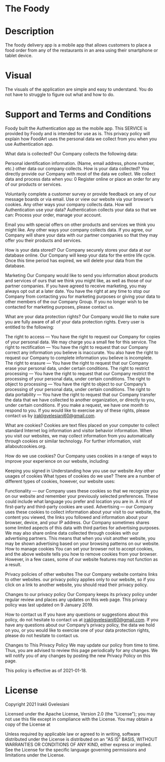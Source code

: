 # The Foody 

# Description

The foody delivery app is a mobile app that allows customers to place a food order from any of the restaurants 
in an area using their smartphone or tablet device.


# Visual

The visuals of the application are simple and easy to understand. You do not have to struggle to figure out what and how to do.





# Support and Terms and Conditions

Foody built the Authentication app as the mobile app. This SERVICE is provided by Foody and is intended for use as is. This privacy policy will explain how FoodArt uses the personal data we collect from you when you use Authentication app.

What data is collected?
Our Company collects the following data:

Personal identification information. (Name, email address, phone number, etc.)
other data our company collects.
How is your data collected?
You directly provide our Company with most of the data we collect. We collect data and process data when you: 0 Register online or place an order for any of our products or services.

Voluntarily complete a customer survey or provide feedback on any of our message boards or via email. Use or view our website via your browser’s cookies.
Any other ways your company collects data.
How will Authentication use your data?
Authentication collects your data so that we can: Process your order, manage your account.

Email you with special offers on other products and services we think you might like.
Any other ways your company collects data.
If you agree, our Company will share your data with our partner companies so that they may offer you their products and services.

How is your data stored?
Our Company securely stores your data at our database online. Our Company will keep your data for the entire life cycle. Once this time period has expired, we will delete your data from the database.

Marketing
Our Company would like to send you information about products and services of ours that we think you might like, as well as those of our partner companies. If you have agreed to receive marketing, you may always opt out at a later date. You have the right at any time to stop our Company from contacting you for marketing purposes or giving your data to other members of the our Company Group. If you no longer wish to be contacted for marketing purposes, please contact us.

What are your data protection rights?
Our Company would like to make sure you are fully aware of all of your data protection rights. Every user is entitled to the following:

The right to access — You have the right to request our Company for copies of your personal data. We may charge you a small fee for this service.
The right to rectification — You have the right to request that our Company correct any information you believe is inaccurate. You also have the right to request our Company to complete information you believe is incomplete.
The right to erasure — You have the right to request that our Company erase your personal data, under certain conditions.
The right to restrict processing — You have the right to request that our Company restrict the processing of your personal data, under certain conditions.
The right to object to processing — You have the right to object to our Company’s processing of your personal data, under certain conditions.
The right to data portability — You have the right to request that our Company transfer the data that we have collected to another organization, or directly to you, under certain conditions.
If you make a request, we have one month to respond to you. If you would like to exercise any of these rights, please contact us by irakligvelesiani60@gmail.com.

What are cookies?
Cookies are text files placed on your computer to collect standard Internet log information and visitor behavior information. When you visit our websites, we may collect information from you automatically through cookies or similar technology. For further information, visit allaboutcookies.org.

How do we use cookies?
Our Company uses cookies in a range of ways to improve your experience on our website, including:

Keeping you signed in
Understanding how you use our website
Any other usages of cookies
What types of cookies do we use?
There are a number of different types of cookies, however, our website uses:

Functionality — our Company uses these cookies so that we recognize you on our website and remember your previously selected preferences. These could include what language you prefer and location you are in. A mix of first-party and third-party cookies are used.
Advertising — our Company uses these cookies to collect information about your visit to our website, the content you viewed, the links you followed and information about your browser, device, and your IP address. Our Company sometimes shares some limited aspects of this data with third parties for advertising purposes. We may also share online data collected through cookies with our advertising partners. This means that when you visit another website, you may be shown advertising based on your browsing patterns on our website.
How to manage cookies
You can set your browser not to accept cookies, and the above website tells you how to remove cookies from your browser. However, in a few cases, some of our website features may not function as a result.

Privacy policies of other websites
The our Company website contains links to other websites. our privacy policy applies only to our website, so if you click on a link to another website, you should read their privacy policy.

Changes to our privacy policy
Our Company keeps its privacy policy under regular review and places any updates on this web page. This privacy policy was last updated on 9 January 2019.

How to contact us
If you have any questions or suggestions about this policy, do not hesitate to contact us at irakligvelesiani60@gmail.com. If you have any questions about our Company’s privacy policy, the data we hold on you, or you would like to exercise one of your data protection rights, please do not hesitate to contact us.

Changes to This Privacy Policy
We may update our policy from time to time. Thus, you are advised to review this page periodically for any changes. We will notify you of any changes by posting the new Privacy Policy on this page.

This policy is effective as of 2021-01-18.





# License
Copyright 2021 Irakli Gvelesiani

Licensed under the Apache License, Version 2.0 (the "License");
you may not use this file except in compliance with the License.
You may obtain a copy of the License at


Unless required by applicable law or agreed to in writing, software
distributed under the License is distributed on an "AS IS" BASIS,
WITHOUT WARRANTIES OR CONDITIONS OF ANY KIND, either express or implied.
See the License for the specific language governing permissions and
limitations under the License.
